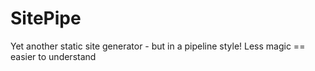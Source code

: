 # SitePipe
Yet another static site generator - but in a pipeline style! Less magic == easier to understand
